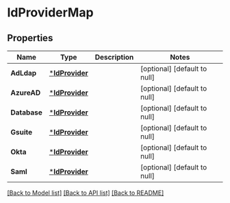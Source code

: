 # IdProviderMap

## Properties
Name | Type | Description | Notes
------------ | ------------- | ------------- | -------------
**AdLdap** | [***IdProvider**](IdProvider.md) |  | [optional] [default to null]
**AzureAD** | [***IdProvider**](IdProvider.md) |  | [optional] [default to null]
**Database** | [***IdProvider**](IdProvider.md) |  | [optional] [default to null]
**Gsuite** | [***IdProvider**](IdProvider.md) |  | [optional] [default to null]
**Okta** | [***IdProvider**](IdProvider.md) |  | [optional] [default to null]
**Saml** | [***IdProvider**](IdProvider.md) |  | [optional] [default to null]

[[Back to Model list]](../README.md#documentation-for-models) [[Back to API list]](../README.md#documentation-for-api-endpoints) [[Back to README]](../README.md)

